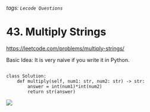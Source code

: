 ###### tags: `Lecode Questions`

# 43. Multiply Strings

https://leetcode.com/problems/multiply-strings/

Basic Idea: It is very naive if you write it in Python.


```python=

class Solution:
    def multiply(self, num1: str, num2: str) -> str:
        answer = int(num1)*int(num2)
        return str(answer)

```

![](https://i.imgur.com/04iCHaQ.png)
